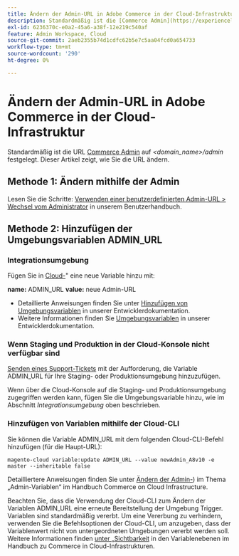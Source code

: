 ```yaml
---
title: Ändern der Admin-URL in Adobe Commerce in der Cloud-Infrastruktur
description: Standardmäßig ist die [Commerce Admin](https://experienceleague.adobe.com/de/docs/commerce-admin/start/admin/admin)-URL auf *&lt;domain_name&gt;/admin* festgelegt. Dieser Artikel zeigt, wie Sie die URL ändern.
exl-id: 6236370c-e0a2-45a6-a38f-12e219c540af
feature: Admin Workspace, Cloud
source-git-commit: 2aeb2355b74d1cdfc62b5e7c5aa04fcd0a654733
workflow-type: tm+mt
source-wordcount: '290'
ht-degree: 0%

---
```


# Ändern der Admin-URL in Adobe Commerce in der Cloud-Infrastruktur

Standardmäßig ist die URL [Commerce Admin](https://experienceleague.adobe.com/docs/commerce-admin/start/admin/admin.html?lang=de) auf *&lt;domain\_name>/admin* festgelegt. Dieser Artikel zeigt, wie Sie die URL ändern.

## Methode 1: Ändern mithilfe der Admin

Lesen Sie die Schritte: [Verwenden einer benutzerdefinierten Admin-URL > Wechsel vom Administrator](https://experienceleague.adobe.com/docs/commerce-admin/stores-sales/site-store/store-urls.html?lang=de#use-a-custom-admin-url) in unserem Benutzerhandbuch.

## Methode 2: Hinzufügen der Umgebungsvariablen ADMIN\_URL

### Integrationsumgebung

Fügen Sie in [Cloud-](https://experienceleague.adobe.com/docs/commerce-cloud-service/user-guide/project/overview.html?lang=de)&quot; eine neue Variable hinzu mit:

**name:** ADMIN\_URL **value:** neue Admin-URL

* Detaillierte Anweisungen finden Sie unter [Hinzufügen von Umgebungsvariablen](https://experienceleague.adobe.com/docs/commerce-cloud-service/user-guide/project/overview.html?lang=de#configure-environment) in unserer Entwicklerdokumentation.
* Weitere Informationen finden Sie [Umgebungsvariablen](https://experienceleague.adobe.com/docs/commerce-cloud-service/user-guide/configure/env/stage/variables-admin.html?lang=de) in unserer Entwicklerdokumentation.

### Wenn Staging und Produktion in der Cloud-Konsole nicht verfügbar sind

[Senden eines Support-Tickets](/help/help-center-guide/help-center/magento-help-center-user-guide.md#submit-ticket) mit der Aufforderung, die Variable ADMIN\_URL für Ihre Staging- oder Produktionsumgebung hinzuzufügen.

Wenn über die Cloud-Konsole auf die Staging- und Produktionsumgebung zugegriffen werden kann, fügen Sie die Umgebungsvariable hinzu, wie im Abschnitt *Integrationsumgebung* oben beschrieben.

### Hinzufügen von Variablen mithilfe der Cloud-CLI

Sie können die Variable ADMIN\_URL mit dem folgenden Cloud-CLI-Befehl hinzufügen (für die Haupt-URL):

`magento-cloud variable:update ADMIN_URL --value newAdmin_A8v10 -e master --inheritable false`

Detailliertere Anweisungen finden Sie unter [Ändern der Admin-](https://experienceleague.adobe.com/docs/commerce-cloud-service/user-guide/configure/env/stage/variables-admin.html?lang=de#change-the-admin-url)) im Thema „Admin-Variablen“ im Handbuch Commerce on Cloud Infrastructure.

Beachten Sie, dass die Verwendung der Cloud-CLI zum Ändern der Variablen ADMIN\_URL eine erneute Bereitstellung der Umgebung Trigger. Variablen sind standardmäßig vererbt. Um eine Vererbung zu verhindern, verwenden Sie die Befehlsoptionen der Cloud-CLI, um anzugeben, dass der Variablenwert nicht von untergeordneten Umgebungen vererbt werden soll. Weitere Informationen finden [ unter „Sichtbarkeit](https://experienceleague.adobe.com/docs/commerce-cloud-service/user-guide/configure/env/variable-levels.html?lang=de#visibility) in den Variablenebenen im Handbuch zu Commerce in Cloud-Infrastrukturen.
